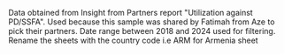 Data obtained from Insight 
from Partners report "Utilization against PD/SSFA".
 Used because this sample was shared by Fatimah 
 from Aze to pick their partners. 
 Date range between 2018 and 2024 used for filtering.
 Rename the sheets with the country code i.e ARM for Armenia sheet